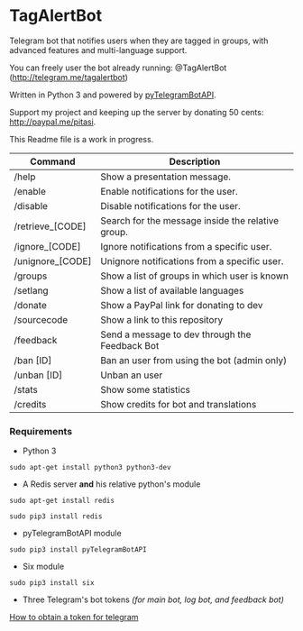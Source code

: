 # TagAlertBot
Telegram bot that notifies users when they are tagged in groups, 
with advanced features and multi-language support.

You can freely user the bot already running: @TagAlertBot (http://telegram.me/tagalertbot)

Written in Python 3 and powered by
[pyTelegramBotAPI](https://github.com/eternnoir/pyTelegramBotAPI).

Support my project and keeping up the server by donating 50 cents: http://paypal.me/pitasi.

This Readme file is a work in progress.

| Command           | Description                                           |
| ----------------- | ----------------------------------------------------- |
| /help             | Show a presentation message.                          |
| /enable           | Enable notifications for the user.                    |
| /disable          | Disable notifications for the user.                   |
| /retrieve_[CODE]  | Search for the message inside the relative group.     |
| /ignore_[CODE]    | Ignore notifications from a specific user.            |
| /unignore_[CODE]  | Unignore notifications from a specific user.          |
| /groups           | Show a list of groups in which user is known          |
| /setlang          | Show a list of available languages                    |
| /donate           | Show a PayPal link for donating to dev                |
| /sourcecode       | Show a link to this repository                        |
| /feedback         | Send a message to dev through the Feedback Bot        |
| /ban [ID]         | Ban an user from using the bot (admin only)           |
| /unban [ID]       | Unban an user                                         |
| /stats            | Show some statistics                                  |
| /credits          | Show credits for bot and translations                 |

### Requirements
* Python 3

`sudo apt-get install python3 python3-dev`

* A Redis server __and__ his relative python's module

`sudo apt-get install redis`

`sudo pip3 install redis`

* pyTelegramBotAPI module

`sudo pip3 install pyTelegramBotAPI`

* Six module

`sudo pip3 install six`

* Three Telegram's bot tokens _(for main bot, log bot, and feedback bot)_

[How to obtain a token for telegram](https://unnikked.ga/getting-started-with-telegram-bots/)
 
